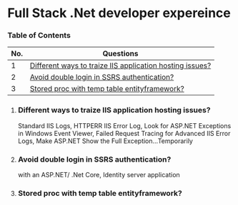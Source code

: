# Full Stack .Net developer expereince

### Table of Contents

| No. | Questions |
|---- | ---------
|1 | [Different ways to traize IIS application hosting issues?](#Different-ways-to-traize-IIS-application-hosting-issues)|
|2 | [Avoid double login in SSRS authentication?](#Avoid-double-login-in-SSRS-authentication)|
|3 | [Stored proc with temp table entityframework?](#Stored-proc-with-temp-table-entityframework)|

1. ### Different ways to traize IIS application hosting issues?
   Standard IIS Logs, HTTPERR  IIS Error Log, Look for ASP.NET Exceptions in Windows Event Viewer, Failed Request Tracing for Advanced IIS Error Logs, Make ASP.NET Show the Full Exception…Temporarily
   
2. ### Avoid double login in SSRS authentication? 
   with an ASP.NET/ .Net Core, Identity server application

3. ### Stored proc with temp table entityframework?
   

  
